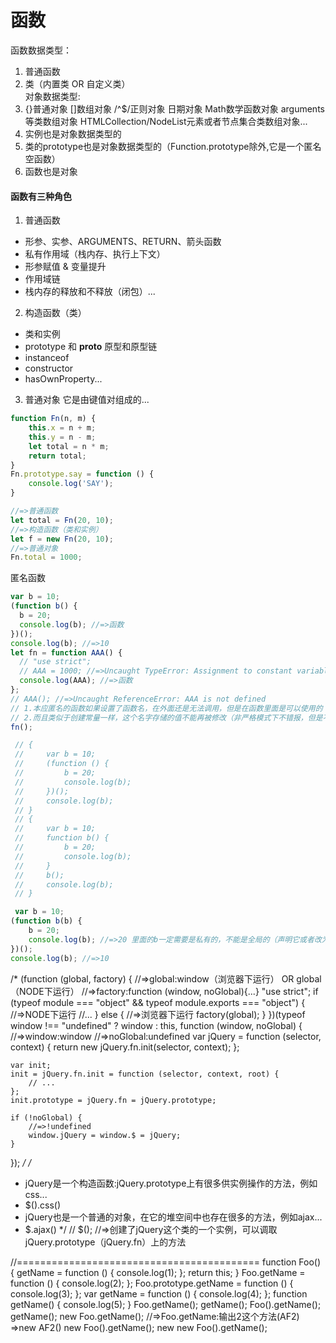# 函数
函数数据类型：
1. 普通函数
2. 类（内置类 OR 自定义类）  
对象数据类型:
1. {}普通对象  []数组对象  /^$/正则对象  日期对象  Math数学函数对象  arguments等类数组对象  HTMLCollection/NodeList元素或者节点集合类数组对象...
2. 实例也是对象数据类型的
3. 类的prototype也是对象数据类型的（Function.prototype除外,它是一个匿名空函数）
4. 函数也是对象 

#### 函数有三种角色
1. 普通函数
- 形参、实参、ARGUMENTS、RETURN、箭头函数
- 私有作用域（栈内存、执行上下文）
- 形参赋值 & 变量提升
- 作用域链      
- 栈内存的释放和不释放（闭包）...
2. 构造函数（类）
- 类和实例
- prototype 和 __proto__ 原型和原型链
- instanceof
- constructor
- hasOwnProperty...
3. 普通对象
它是由键值对组成的...
```javascript
function Fn(n, m) {
	this.x = n + m;
	this.y = n - m;
	let total = n * m;
	return total;
}
Fn.prototype.say = function () {
	console.log('SAY');
}

//=>普通函数
let total = Fn(20, 10);
//=>构造函数（类和实例）
let f = new Fn(20, 10);
//=>普通对象
Fn.total = 1000;
```
匿名函数
```javascript
var b = 10;
(function b() {
  b = 20;
  console.log(b); //=>函数
})();
console.log(b); //=>10 
let fn = function AAA() {
  // "use strict";
  // AAA = 1000; //=>Uncaught TypeError: Assignment to constant variable.
  console.log(AAA); //=>函数
};
// AAA(); //=>Uncaught ReferenceError: AAA is not defined  
// 1.本应匿名的函数如果设置了函数名，在外面还是无法调用，但是在函数里面是可以使用的
// 2.而且类似于创建常量一样，这个名字存储的值不能再被修改（非严格模式下不错报，但是不会有任何的效果，严格模下直接报错，可以把AAA理解为是用 const 创建出来的）
fn();
```
```javascript
 // {
 //     var b = 10;
 //     (function () {
 //         b = 20;
 //         console.log(b);
 //     })();
 //     console.log(b);
 // }
 // {
 //     var b = 10;
 //     function b() {
 //         b = 20;
 //         console.log(b);
 //     }
 //     b();
 //     console.log(b);
 // }

 var b = 10;
(function b(b) {
	b = 20;
	console.log(b); //=>20 里面的b一定需要是私有的，不能是全局的（声明它或者改为形参）
})();
console.log(b); //=>10 
```
 

/* (function (global, factory) {
	//=>global:window（浏览器下运行） OR global（NODE下运行）
	//=>factory:function (window, noGlobal){...}
	"use strict";
	if (typeof module === "object" && typeof module.exports === "object") {
		//=>NODE下运行
		//...
	} else {
		//=>浏览器下运行
		factory(global);
	}
})(typeof window !== "undefined" ? window : this, function (window, noGlobal) {
	//=>window:window
	//=>noGlobal:undefined
	var jQuery = function (selector, context) {
		return new jQuery.fn.init(selector, context);
	};

	var init;
	init = jQuery.fn.init = function (selector, context, root) {
		// ...
	};
	init.prototype = jQuery.fn = jQuery.prototype;

	if (!noGlobal) {
		//=>!undefined
		window.jQuery = window.$ = jQuery;
	}
}); */
/*
 * jQuery是一个构造函数:jQuery.prototype上有很多供实例操作的方法，例如css...
 *   $().css()
 * jQuery也是一个普通的对象，在它的堆空间中也存在很多的方法，例如ajax...
 *   $.ajax()
 */
// $(); //=>创建了jQuery这个类的一个实例，可以调取jQuery.prototype（jQuery.fn）上的方法

//==========================================
function Foo() {
	getName = function () {
		console.log(1);
	};
	return this;
}
Foo.getName = function () {
	console.log(2);
};
Foo.prototype.getName = function () {
	console.log(3);
};
var getName = function () {
	console.log(4);
};
function getName() {
	console.log(5);
}
Foo.getName();
getName();
Foo().getName();
getName();
new Foo.getName(); //=>Foo.getName:输出2这个方法(AF2)  =>new AF2()
new Foo().getName();
new new Foo().getName();

